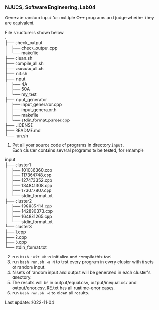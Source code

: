### NJUCS, Software Engineering, Lab04

Generate random input for multiple C++ programs and judge whether they are equivalent.   

File structure is shown below.           
.           
├── check_output           
│   ├── check_output.cpp           
│   └── makefile           
├── clean.sh           
├── compile_all.sh           
├── execute_all.sh           
├── init.sh           
├── input           
│   ├── 4A           
│   ├── 50A           
│   └── my_test           
├── input_generator           
│   ├── input_generator.cpp           
│   ├── input_generator.h           
│   ├── makefile           
│   └── stdin_format_parser.cpp           
├── LICENSE           
├── README.md           
└── run.sh           
           
           
1. Put all your source code of programs in directory `input`.               
Each cluster contains several programs to be tested, for emample               
           
input           
├── cluster1           
│   ├── 101036360.cpp           
│   ├── 117364748.cpp           
│   ├── 127473352.cpp           
│   ├── 134841308.cpp           
│   ├── 173077807.cpp           
│   └── stdin_format.txt           
├── cluster2           
│   ├── 138805414.cpp           
│   ├── 142890373.cpp           
│   ├── 164831265.cpp           
│   └── stdin_format.txt           
└── cluster3           
    ├── 1.cpp           
    ├── 2.cpp           
    ├── 3.cpp           
    └── stdin_format.txt           
           
2. run `bash init.sh` to initialize and compile this tool.
3. run `bash run.sh -a N` to test every program in every cluster with `N` sets of random input.
4. N sets of random input and output will be generated in each cluster's directory.
5. The results will be in output/equal.csv, output/inequal.csv and output/error.csv, RE.txt has all runtime-error cases.
6. run `bash run.sh -d` to clean all results.
           
Last update: 2022-11-04